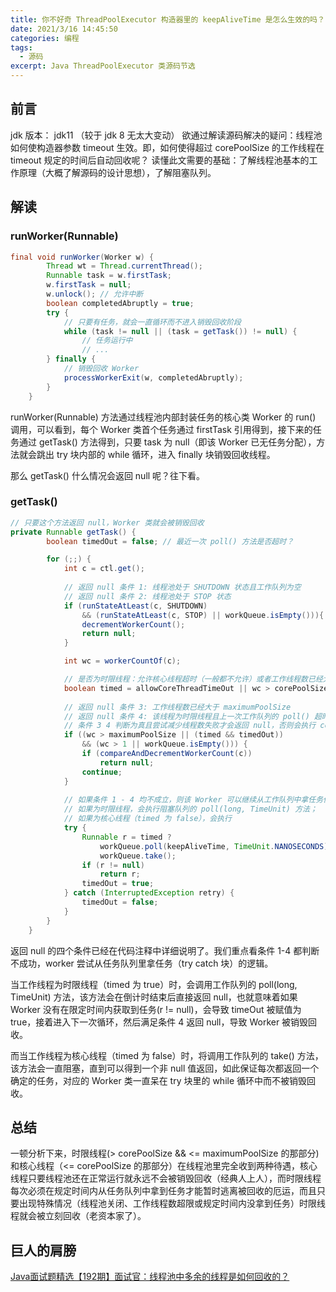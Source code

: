 ```yaml
---
title: 你不好奇 ThreadPoolExecutor 构造器里的 keepAliveTime 是怎么生效的吗？
date: 2021/3/16 14:45:50
categories: 编程
tags:
  - 源码
excerpt: Java ThreadPoolExecutor 类源码节选
---
```


## 前言

jdk 版本： jdk11 （较于 jdk 8 无太大变动）
欲通过解读源码解决的疑问：线程池如何使构造器参数 timeout 生效。即，如何使得超过 corePoolSize 的工作线程在 timeout 规定的时间后自动回收呢？
读懂此文需要的基础：了解线程池基本的工作原理（大概了解源码的设计思想），了解阻塞队列。 

## 解读

### runWorker(Runnable)

```java
final void runWorker(Worker w) {
        Thread wt = Thread.currentThread();
        Runnable task = w.firstTask;
        w.firstTask = null;
        w.unlock(); // 允许中断
        boolean completedAbruptly = true;
        try {
            // 只要有任务，就会一直循环而不进入销毁回收阶段
            while (task != null || (task = getTask()) != null) {
                // 任务运行中
                // ...
        } finally {
            // 销毁回收 Worker
            processWorkerExit(w, completedAbruptly);
        }
    }
```

runWorker(Runnable) 方法通过线程池内部封装任务的核心类 Worker 的 run() 调用，可以看到，每个 Worker 类首个任务通过 firstTask 引用得到，接下来的任务通过 getTask() 方法得到，只要 task 为 null（即该 Worker 已无任务分配），方法就会跳出 try 块内部的 while 循环，进入 finally 块销毁回收线程。

那么 getTask() 什么情况会返回 null 呢？往下看。

### getTask()

```java
// 只要这个方法返回 null，Worker 类就会被销毁回收
private Runnable getTask() {
        boolean timedOut = false; // 最近一次 poll() 方法是否超时？

        for (;;) {
            int c = ctl.get();
            
            // 返回 null 条件 1: 线程池处于 SHUTDOWN 状态且工作队列为空
            // 返回 null 条件 2: 线程池处于 STOP 状态
            if (runStateAtLeast(c, SHUTDOWN)
                && (runStateAtLeast(c, STOP) || workQueue.isEmpty())){
                decrementWorkerCount();
                return null;
            }

            int wc = workerCountOf(c);

            // 是否为时限线程：允许核心线程超时（一般都不允许）或者工作线程数已经大于 corePoolSize
            boolean timed = allowCoreThreadTimeOut || wc > corePoolSize;
            
            // 返回 null 条件 3: 工作线程数已经大于 maximumPoolSize
            // 返回 null 条件 4: 该线程为时限线程且上一次工作队列的 poll() 超时
            // 条件 3 4 判断为真且尝试减少线程数失败才会返回 null，否则会执行 continue 继续重新从条件 1 开始往下判断
            if ((wc > maximumPoolSize || (timed && timedOut))
                && (wc > 1 || workQueue.isEmpty())) {
                if (compareAndDecrementWorkerCount(c))
                    return null;
                continue;
            }
            
            // 如果条件 1 - 4 均不成立，则该 Worker 可以继续从工作队列中拿任务做
            // 如果为时限线程，会执行阻塞队列的 poll(long, TimeUnit) 方法；
            // 如果为核心线程（timed 为 false），会执行
            try {
                Runnable r = timed ?
                    workQueue.poll(keepAliveTime, TimeUnit.NANOSECONDS) :
                    workQueue.take();
                if (r != null)
                    return r;
                timedOut = true;
            } catch (InterruptedException retry) {
                timedOut = false;
            }
        }
    }
```

返回 null 的四个条件已经在代码注释中详细说明了。我们重点看条件 1-4 都判断不成功，worker 尝试从任务队列里拿任务（try catch 块）的逻辑。

当工作线程为时限线程（timed 为 true）时，会调用工作队列的 poll(long, TimeUnit) 方法，该方法会在倒计时结束后直接返回 null，也就意味着如果 Worker 没有在限定时间内获取到任务(r != null)，会导致 timeOut 被赋值为 true，接着进入下一次循环，然后满足条件 4 返回 null，导致 Worker 被销毁回收。

而当工作线程为核心线程（timed 为 false）时，将调用工作队列的 take() 方法，该方法会一直阻塞，直到可以得到一个非 null 值返回，如此保证每次都返回一个确定的任务，对应的 Worker 类一直呆在 try 块里的 while 循环中而不被销毁回收。

## 总结

一顿分析下来，时限线程(> corePoolSize && <= maximumPoolSize 的那部分)和核心线程（<= corePoolSize 的那部分）在线程池里完全收到两种待遇，核心线程只要线程池还在正常运行就永远不会被销毁回收（经典人上人），而时限线程每次必须在规定时间内从任务队列中拿到任务才能暂时逃离被回收的厄运，而且只要出现特殊情况（线程池关闭、工作线程数超限或规定时间内没拿到任务）时限线程就会被立刻回收（老资本家了）。

## 巨人的肩膀

[Java面试题精选【192期】面试官：线程池中多余的线程是如何回收的？](https://mp.weixin.qq.com/s?__biz=MzIyNDU2ODA4OQ==&mid=2247486399&idx=1&sn=01c5a16f71552306f70f923bbd1c3734&chksm=e80dbdc9df7a34df0143965e06c1eaebe6973c4a50bdd581bba4284fa1d260d81aa8a7de9036&scene=21#wechat_redirect)